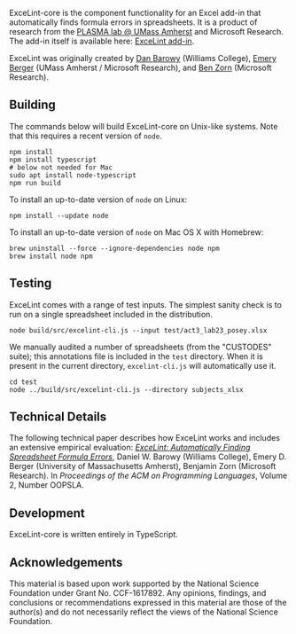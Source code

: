 ExceLint-core is the component functionality for an Excel add-in that
automatically finds formula errors in spreadsheets. It is a product of
research from the [PLASMA lab @ UMass
Amherst](https://plasma-umass.org) and Microsoft Research. The add-in
itself is available here: [ExceLint add-in](https://github.com/plasma-umass/ExceLint-addin).

ExceLint was originally created by [Dan
Barowy](http://www.cs.williams.edu/~dbarowy/) (Williams College),
[Emery Berger](https://www.emeryberger.com/) (UMass Amherst /
Microsoft Research), and [Ben
Zorn](https://www.microsoft.com/en-us/research/people/zorn/)
(Microsoft Research).

## Building

The commands below will build ExceLint-core on Unix-like systems. Note that
this requires a recent version of `node`.

    npm install
    npm install typescript
    # below not needed for Mac
    sudo apt install node-typescript
    npm run build

To install an up-to-date version of `node` on Linux:

    npm install --update node

To install an up-to-date version of `node` on Mac OS X with Homebrew:

    brew uninstall --force --ignore-dependencies node npm
    brew install node npm

## Testing

ExceLint comes with a range of test inputs. The simplest sanity check is to run on a single spreadsheet included in the distribution.

    node build/src/excelint-cli.js --input test/act3_lab23_posey.xlsx

We manually audited a number of spreadsheets (from the "CUSTODES"
suite); this annotations file is included in the `test`
directory. When it is present in the current directory,
`excelint-cli.js` will automatically use it.

    cd test
    node ../build/src/excelint-cli.js --directory subjects_xlsx
    
## Technical Details

The following technical paper describes how ExceLint works and includes
an extensive empirical evaluation: [*ExceLint: Automatically Finding
Spreadsheet Formula
Errors*](https://github.com/ExceLint/ExceLint/blob/master/ExceLint-OOPSLA2018.pdf),
Daniel W. Barowy (Williams College), Emery D. Berger (University of
Massachusetts Amherst), Benjamin Zorn (Microsoft Research). In
*Proceedings of the ACM on Programming Languages*, Volume 2, Number
OOPSLA.

## Development

ExceLint-core is written entirely in TypeScript.

## Acknowledgements

This material is based upon work supported by the National Science
Foundation under Grant No. CCF-1617892. Any opinions, findings, and
conclusions or recommendations expressed in this material are those
of the author(s) and do not necessarily reflect the views of the National
Science Foundation.